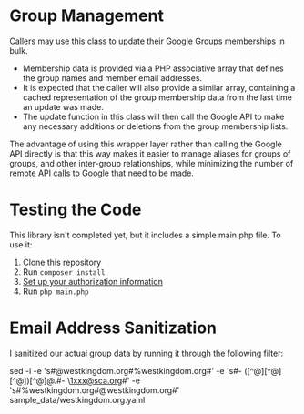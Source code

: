 Group Management
================
Callers may use this class to update their Google Groups memberships
in bulk.  

- Membership data is provided via a PHP associative array that
defines the group names and member email addresses.
- It is expected that the caller will also provide a similar array, containing a cached representation of the group membership data from the last time an update
was made.  
- The update function in this class will then call the Google API to make any necessary additions or deletions from the group membership lists.

The advantage of using this wrapper layer rather than calling the Google
API directly is that this way makes it easier to manage aliases for groups
of groups, and other inter-group relationships, while minimizing the number
of remote API calls to Google that need to be made.

Testing the Code
================
This library isn't completed yet, but it includes a simple main.php file.
To use it:

1. Clone this repository
1. Run `composer install`
1. [Set up your authorization information](http://docs.westkingdom.org/en/latest/google-api/)
1. Run `php main.php`

Email Address Sanitization
==========================
I sanitized our actual group data by running it through the following filter:

sed -i -e 's#@westkingdom.org#%westkingdom.org#' -e 's#- \([^@][^@][^@]\)[^@]*@.*#- \1xxx@sca.org#' -e 's#%westkingdom.org#@westkingdom.org#' sample_data/westkingdom.org.yaml 
